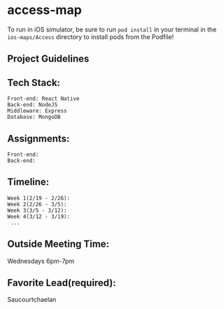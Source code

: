 # access-map
To run in iOS simulator, be sure to run `pod install` in your terminal in the `ios-maps/Access` directory to install pods from the Podfile!
## Project Guidelines

## Tech Stack:  
    Front-end: React Native  
    Back-end: NodeJS  
    Middleware: Express    
    Database: MongoDB  

## Assignments:  
    Front-end:  
    Back-end:  

## Timeline:  
    Week 1(2/19 - 2/26):  
    Week 2(2/26 - 3/5):  
    Week 3(3/5 - 3/12):  
    Week 4(3/12 - 3/19):  
     ...

## Outside Meeting Time:  
Wednesdays 6pm-7pm  

## Favorite Lead(required):  
Saucourtchaelan
